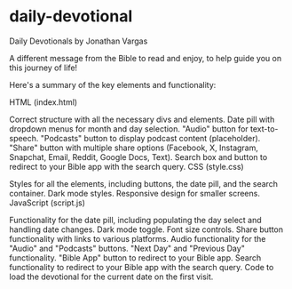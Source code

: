# daily-devotional

Daily Devotionals by Jonathan Vargas

A different message from the Bible to read and enjoy, to help guide you on this journey of life!

Here's a summary of the key elements and functionality:

HTML (index.html)

Correct structure with all the necessary divs and elements.
Date pill with dropdown menus for month and day selection.
"Audio" button for text-to-speech.
"Podcasts" button to display podcast content (placeholder).
"Share" button with multiple share options (Facebook, X, Instagram, Snapchat, Email, Reddit, Google Docs, Text).
Search box and button to redirect to your Bible app with the search query.
CSS (style.css)

Styles for all the elements, including buttons, the date pill, and the search container.
Dark mode styles.
Responsive design for smaller screens.
JavaScript (script.js)

Functionality for the date pill, including populating the day select and handling date changes.
Dark mode toggle.
Font size controls.
Share button functionality with links to various platforms.
Audio functionality for the "Audio" and "Podcasts" buttons.
"Next Day" and "Previous Day" functionality.
"Bible App" button to redirect to your Bible app.
Search functionality to redirect to your Bible app with the search query.
Code to load the devotional for the current date on the first visit.
